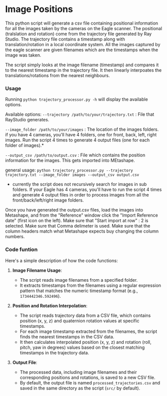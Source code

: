 # Image Positions
This python script will generate a csv file containing positional information for all the images taken by the cameras on the Eagle scanner.
The positional (tralslation and rotation) come from the trajectory file generated by Ray Studio. 
The trajectory file contains a timestamp along with translation/rotation in a local coordinate system.
All the images captured by the eagle scanner are given filenames which are the timestamps when the image was taken. 

The script simply looks at the image filename (timestamp) and compares it to the nearest timestamp in the trajectory file. It then linearly interpoates the translations/rotations from the nearest neighbours.

### Usage
Running `python trajectory_processor.py -h` will display the available options.

Available options: 
`--trajectory /path/to/your/trajectory.txt` : File that RayStudio generates.

`--image_folder /path/to/your/images` : The location of the images folders. if you have 4 cameras, you'll have 4 folders, one for front, back, left, right images. Run the script 4 times to generate 4 output files (one for each folder of images).*

`--output_csv /path/to/output.csv` : File which contains the position information for the images. This gets imported into MEtashape.

general usage:
`python trajectory_processor.py --trajectory trajectory.txt --image_folder images --output_csv output.csv`


* currently the script does not recursively search for images in sub folders. If your Eagle has 4 cameras, you'll have to run the script 4 times and generate 4 output files in order to process images from all the front/back/left/right image folders.


Once you have generated the output.csv files, load the images into Metashape, and from the "Reference" window click the "Import Reference date" (first icon on the left).
Make sure that "Start import at row" : 2 is selected.
Make sure that Comma delimeter is used.
Make sure that the column headers match what Metashape expects buy changing the column numbers.


### Code funtion

Here's a simple description of how the code functions:

1. __Image Filename Usage__:

   - The script reads image filenames from a specified folder.
   - It extracts timestamps from the filenames using a regular expression pattern that matches the numeric timestamp format (e.g., `1734442346.592496`).

2. __Position and Rotation Interpolation__:

   - The script reads trajectory data from a CSV file, which contains position (x, y, z) and quaternion rotation values at specific timestamps.
   - For each image timestamp extracted from the filenames, the script finds the nearest timestamps in the CSV data.
   - It then calculates interpolated position (x, y, z) and rotation (roll, pitch, yaw in degrees) values based on the closest matching timestamps in the trajectory data.

3. __Output File__:

   - The processed data, including image filenames and their corresponding positions and rotations, is saved to a new CSV file.
   - By default, the output file is named `processed_trajectories.csv` and saved in the same directory as the script (`src/` by default).
